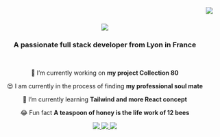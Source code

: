 <img align="right" src="https://visitor-badge.laobi.icu/badge?page_id=vinz-DY.vinz-DY" />

<h1 align="center">
    <img src="https://readme-typing-svg.herokuapp.com/?font=Righteous&size=35&center=true&vCenter=true&width=500&height=70&duration=4000&lines=Hi+There!+😜;+I'm+Vincent+Ducamp+Yong!;" />
</h1>

<h3 align="center">A passionate full stack developer from Lyon in France</h3>

<br/>

<div align="center">
 
 🎯 I’m currently working on **my project Collection 80**
 
 😍 I am currently in the process of finding **my professional soul mate**
 
 🧠 I’m currently learning **Tailwind and more React concept**

 😂 Fun fact **A teaspoon of honey is the life work of 12 bees**

 </div>

<div align="center"> 
  <a href="mailto:vincentducampyong@gmail.com" target="_blank">
    <img src="https://img.shields.io/badge/Gmail-333333?style=for-the-badge&logo=gmail&logoColor=red" />
  </a>
  <a href="https://www.linkedin.com/in/vincent-ducamp-%F0%9F%92%BE-59895a278/" target="_blank" >
    <img src="https://img.shields.io/badge/LinkedIn-0077B5?style=for-the-badge&logo=linkedin&logoColor=white" target="_blank" />
  </a>
  <a href="https://vincentducampyong.netlify.app/" target="_blank">
     <img src="https://img.shields.io/badge/Portfolio-3DB489?style=for-the-badge&logo=todoist&logoColor=white" target="_blank" /> <!-- sqlite, safari, google-chrome are other good icon options -->
  </a>
</div>






<!--
**vinz-DY/vinz-DY** is a ✨ _special_ ✨ repository because its `README.md` (this file) appears on your GitHub profile.

Here are some ideas to get you started:

- 🔭 I’m currently working on ...
- 🌱 I’m currently learning ...
- 👯 I’m looking to collaborate on ...
- 🤔 I’m looking for help with ...
- 💬 Ask me about ...
- 📫 How to reach me: ...
- 😄 Pronouns: ...
- ⚡ Fun fact: ...
-->
